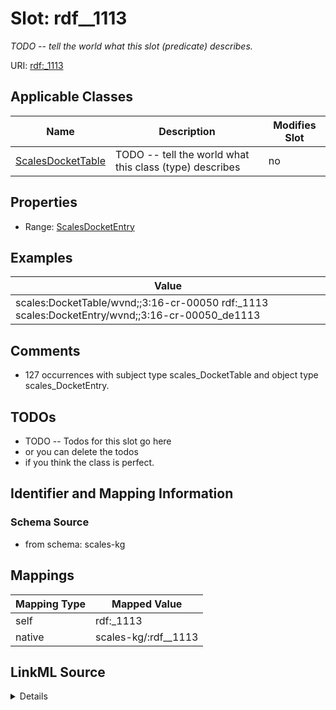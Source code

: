 

# Slot: rdf__1113


_TODO -- tell the world what this slot (predicate) describes._





URI: [rdf:_1113](http://www.w3.org/1999/02/22-rdf-syntax-ns#_1113)



<!-- no inheritance hierarchy -->





## Applicable Classes

| Name | Description | Modifies Slot |
| --- | --- | --- |
| [ScalesDocketTable](../classes/ScalesDocketTable.md) | TODO -- tell the world what this class (type) describes |  no  |







## Properties

* Range: [ScalesDocketEntry](../classes/ScalesDocketEntry.md)






## Examples

| Value |
| --- |
| scales:DocketTable/wvnd;;3:16-cr-00050 rdf:_1113 scales:DocketEntry/wvnd;;3:16-cr-00050_de1113 |

## Comments

* 127 occurrences with subject type scales_DocketTable and object type scales_DocketEntry.

## TODOs

* TODO -- Todos for this slot go here
* or you can delete the todos
* if you think the class is perfect.

## Identifier and Mapping Information







### Schema Source


* from schema: scales-kg




## Mappings

| Mapping Type | Mapped Value |
| ---  | ---  |
| self | rdf:_1113 |
| native | scales-kg/:rdf__1113 |




## LinkML Source

<details>
```yaml
name: rdf__1113
description: TODO -- tell the world what this slot (predicate) describes.
todos:
- TODO -- Todos for this slot go here
- or you can delete the todos
- if you think the class is perfect.
comments:
- 127 occurrences with subject type scales_DocketTable and object type scales_DocketEntry.
examples:
- value: scales:DocketTable/wvnd;;3:16-cr-00050 rdf:_1113 scales:DocketEntry/wvnd;;3:16-cr-00050_de1113
from_schema: scales-kg
rank: 1000
slot_uri: rdf:_1113
alias: rdf__1113
domain_of:
- scales_DocketTable
range: scales_DocketEntry

```
</details>